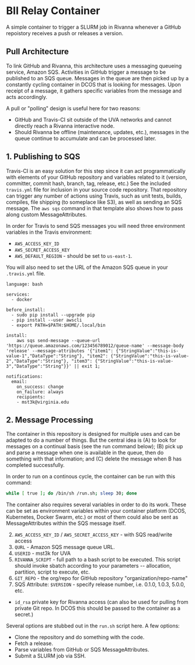 # BII Relay Container

A simple container to trigger a SLURM job in Rivanna whenever a GitHub repoistory receives a push or releases a version.

## Pull Architecture

To link GitHub and Rivanna, this architecture uses a messaging queueing service, Amazon SQS. Activities in GitHub trigger
a message to be published to an SQS queue. Messages in the queue are then picked up by a constantly cycling container in
DCOS that is looking for messages. Upon receipt of a message, it gathers specific variables from the message and acts
accordingly.

A pull or "polling" design is useful here for two reasons:

- GitHub and Travis-CI sit outside of the UVA networks and cannot directly reach a Rivanna interactive node.
- Should Rivanna be offline (maintenance, updates, etc.), messages in the queue continue to accumulate and can be processed later.

## 1. Publishing to SQS

Travis-CI is an easy solution for this step since it can act programmatically with elements of your GitHub
repository and variables related to it (version, committer, commit hash, branch, tag, release, etc.) See the included `travis.yml` file
for inclusion in your source code repository. That repository can trigger any number of actions using Travis, such as unit tests,
builds, compiles, file shipping (to someplace like S3), as well as sending an SQS message. The `aws sqs` command in that template
also shows how to pass along custom MessageAttributes.

In order for Travis to send SQS messages you will need three environment variables in the Travis environment:

- `AWS_ACCESS_KEY_ID`
- `AWS_SECRET_ACCESS_KEY`
- `AWS_DEFAULT_REGION` - should be set to `us-east-1`.

You will also need to set the URL of the Amazon SQS queue in your `.travis.yml` file.

```
language: bash

services:
  - docker

before_install:
  - sudo pip install --upgrade pip
  - pip install --user awscli
  - export PATH=$PATH:$HOME/.local/bin

install:
    aws sqs send-message --queue-url 'https://queue.amazonaws.com/123456789012/queue-name' --message-body 'release' --message-attributes '{"item1": {"StringValue":"this-is-value-1","DataType":"String"}, "item2": {"StringValue":"this-is-value-2","DataType":"String"}, "item3": {"StringValue":"this-is-value-3","DataType":"String"}}' || exit 1;

notifications:
  email:
    on_success: change
    on_failure: always
    recipients:
    - mst3k@virginia.edu
```

## 2. Message Processing

The container in this repository is designed for multiple uses and can be adapted to do a number of things.
But the central idea is (A) to look for messages on a continual basis (see the run command below); (B) pick up and parse a message
when one is available in the queue, then do something with that information; and (C) delete the message when B has completed
successfully.

In order to run on a continous cycle, the container can be run with this command:

```bash
while [ true ]; do /bin/sh /run.sh; sleep 30; done
```

The container also requires several variables in order to do its work. These can be set as environment variables within your
container platform (DCOS, Kubernetes, Docker Swarm, etc.) or most of them could also be sent as MessageAttributes within the SQS
message itself.

2. `AWS_ACCESS_KEY_ID` / `AWS_SECRET_ACCESS_KEY` - with SQS read/write access
6. `QURL` - Amazon SQS message queue URL.
3. `USERID` - mst3k for UVA
4. `RIVANNA_SCRIPT` - full path to a bash script to be executed. This script should invoke sbatch according to your parameters -- allocation, partition, script to execute, etc.
5. `GIT_REPO` - the org/repo for GitHub repository "organization/repo-name"
7. SQS Attribute: `$VERSION` - specify release number, i.e. 0.1.0, 1.0.3, 5.0.0, etc.

- `id_rsa` private key for Rivanna access (can also be used for pulling from private Git repo. In DCOS this should be passed to the container as a secret.)

Several options are stubbed out in the `run.sh` script here. A few options:

- Clone the repository and do something with the code.
- Fetch a release.
- Parse variables from GitHub or SQS MessageAttributes.
- Submit a SLURM job via SSH.

